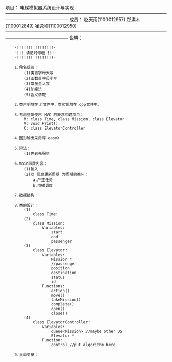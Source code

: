 项目：
		电梯模拟器系统设计与实现
——————————————————————————————————————————————————
成员：
		赵天雨(1100012957)
    郑淇木(1100012849) 
    崔逸卿(1100012950)
——————————————————————————————————————————————————
说明：

		-!!!!!!!!!!!!!!!!-
		-!!! 请随时修改 !!!-
		-!!!!!!!!!!!!!!!!-

		1.命名规则：
			(1)类首字母大写
			(2)函数首字母小写
			(3)常量全大写
			(4)驼峰法
			(5)含义清楚

		2.类声明放在.h文件中，类实现放在.cpp文件中。

		3.考虑整体使用 MVC 的概念构建项目：
			M: class Time, class Mission, class Elevator
			V: void Print()
			C: class ElevatorController

		4.图形输出采用库 easyX

		5.算法：
			(1)先到先服务

		6.main函数内容：
			(1)输入
			(2)以 信息更新周期 为周期的循环：
				a.产生任务
				b.电梯调度

		7.数据结构：

		8.类的设计：
			(1)
				class Time:
			(2)
				class Mission:
					Variables:
						start
						end
						passenger
			(3)
				class Elevator:
					Variables:
						Mission *
						//passenger
						position
						destination
						status
						id
					Functions:
						action()
						move()
						takeMission()
						complete()
						open()
						close()
			(4)
				class ElevatorController:
					Variables:
						queue<Mission> //maybe other DS
						Elevator *
					Function:
						control //put algorithm here

		9.全局变量：


		
